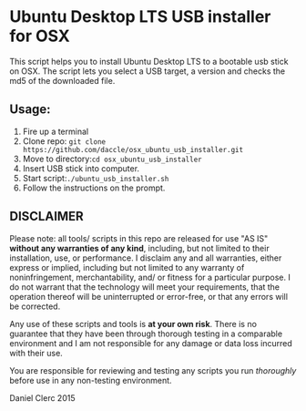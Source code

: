 # Ubuntu Desktop LTS USB installer for OSX

This script helps you to install Ubuntu Desktop LTS to a bootable usb stick on OSX. The script lets you select a USB target, a version and checks the md5 of the downloaded file.

## Usage: 

1. Fire up a terminal
2. Clone repo: `git clone https://github.com/daccle/osx_ubuntu_usb_installer.git`
3. Move to directory:`cd osx_ubuntu_usb_installer`
4. Insert USB stick into computer.
5. Start script:`./ubuntu_usb_installer.sh`
6. Follow the instructions on the prompt.

## DISCLAIMER

Please note: all tools/ scripts in this repo are released for use "AS IS" **without any warranties of any kind**,
including, but not limited to their installation, use, or performance.  I disclaim any and all warranties, either 
express or implied, including but not limited to any warranty of noninfringement, merchantability, and/ or fitness 
for a particular purpose.  I do not warrant that the technology will meet your requirements, that the operation 
thereof will be uninterrupted or error-free, or that any errors will be corrected.

Any use of these scripts and tools is **at your own risk**.  There is no guarantee that they have been through 
thorough testing in a comparable environment and I am not responsible for any damage or data loss incurred with 
their use.

You are responsible for reviewing and testing any scripts you run *thoroughly* before use in any non-testing 
environment.


Daniel Clerc 2015